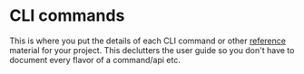 # CLI commands

This is where you put the details of each CLI command or
other [reference](https://diataxis.fr/reference/) material for your project. 
This declutters the user guide so you don't have to document every flavor of a
 command/api etc.